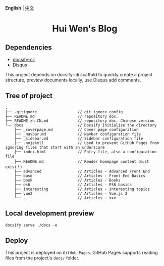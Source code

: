 **English** | [中文](./README.zh-CN.md)

<h1 align="center">Hui Wen's Blog</h1>

## Dependencies

* [docsify-cli](https://www.npmjs.com/package/docsify-cli)
* [Disqus](https://disqus.com/)

This project depends on docsify-cli scaffold to quickly create a project structure, preview documents locally, use Disqus add comments.

## Tree of project

```
.
├── .gitignore                  // git ignore config
├── README.md                   // repository doc.
├── README.zh-CN.md             // repository doc. Chinese version
└── docs                        // Docsify Initialize the directory
    ├── _coverpage.md           // Cover page configuration
    ├── _navbar.md              // Navbar configuration file
    ├── _sidebar.md             // Sidebar configuration file 
    ├── .nojekyll               // Used to prevent GitHub Pages from ignoring files that start with an underscore
    ├── index.html              // Entry file, also a configuration file
    ├── README.md               // Render homepage content（must exist！）
    ├── advanced                // Articles - Advanced Front End
    ├── base                    // Articles - Front End Basics
    ├── book                    // Articles - Books
    ├── es6                     // Articles - ES6 basics
    ├── interesting             // Articles - interesting topics
    ├── vue2                    // Articles - Vue.js 2
    └── ...                     // Articles - xxx

```

## Local development preview

```
docsify serve ./docs -o
```

## Deploy

This project is deployed on `GitHub Pages`. GitHub Pages supports reading files from the project's `docs/` folder.
